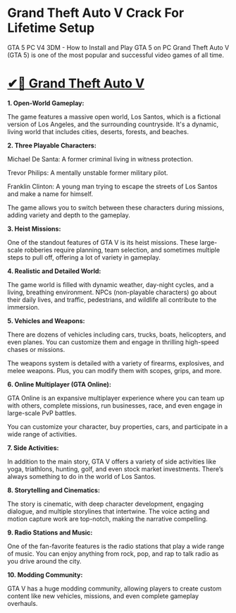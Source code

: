 # Grand Theft Auto V Crack For Lifetime Setup

GTA 5 PC V4 3DM - How to Install and Play GTA 5 on PC Grand Theft Auto V (GTA 5) is one of the most popular and successful video games of all time.

# [✔🎉 Grand Theft Auto V](https://upcommunity.pro/dl/)

**1. Open-World Gameplay:**

The game features a massive open world, Los Santos, which is a fictional version of Los Angeles, and the surrounding countryside. It's a dynamic, living world that includes cities, deserts, forests, and beaches.

**2. Three Playable Characters:**

Michael De Santa: A former criminal living in witness protection.

Trevor Philips: A mentally unstable former military pilot.

Franklin Clinton: A young man trying to escape the streets of Los Santos and make a name for himself.

The game allows you to switch between these characters during missions, adding variety and depth to the gameplay.

**3. Heist Missions:**

One of the standout features of GTA V is its heist missions. These large-scale robberies require planning, team selection, and sometimes multiple steps to pull off, offering a lot of variety in gameplay.

**4. Realistic and Detailed World:**

The game world is filled with dynamic weather, day-night cycles, and a living, breathing environment. NPCs (non-playable characters) go about their daily lives, and traffic, pedestrians, and wildlife all contribute to the immersion.

**5. Vehicles and Weapons:**

There are dozens of vehicles including cars, trucks, boats, helicopters, and even planes. You can customize them and engage in thrilling high-speed chases or missions.

The weapons system is detailed with a variety of firearms, explosives, and melee weapons. Plus, you can modify them with scopes, grips, and more.

**6. Online Multiplayer (GTA Online):**

GTA Online is an expansive multiplayer experience where you can team up with others, complete missions, run businesses, race, and even engage in large-scale PvP battles.

You can customize your character, buy properties, cars, and participate in a wide range of activities.

**7. Side Activities:**

In addition to the main story, GTA V offers a variety of side activities like yoga, triathlons, hunting, golf, and even stock market investments. There’s always something to do in the world of Los Santos.

**8. Storytelling and Cinematics:**

The story is cinematic, with deep character development, engaging dialogue, and multiple storylines that intertwine. The voice acting and motion capture work are top-notch, making the narrative compelling.

**9. Radio Stations and Music:**

One of the fan-favorite features is the radio stations that play a wide range of music. You can enjoy anything from rock, pop, and rap to talk radio as you drive around the city.

**10. Modding Community:**

GTA V has a huge modding community, allowing players to create custom content like new vehicles, missions, and even complete gameplay overhauls.
